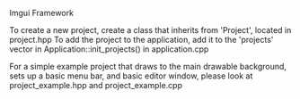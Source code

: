 Imgui Framework

To create a new project, create a class that inherits from 'Project', located in project.hpp
To add the project to the application, add it to the 'projects' vector in Application::init_projects() in application.cpp

For a simple example project that draws to the main drawable background, sets up a basic menu bar, and basic editor window, please look at project_example.hpp and project_example.cpp
